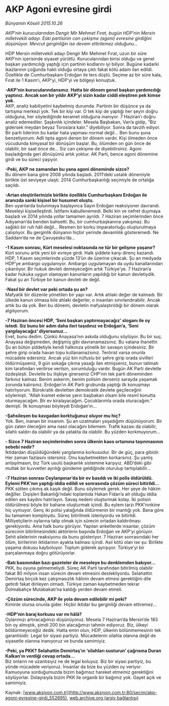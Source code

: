# AKP Agoni evresine girdi

*Bünyamin Köseli 2015.10.26*

<div class="pNewsDetailMainContent ctx_content" itemprop="articleBody">
 <p>
  <em>
   AKP’nin kurucularından Dengir Mir Mehmet Fırat, bugün HDP’nin Mersin milletvekili adayı. Eski partisinin can çekişme (agoni) evresine girdiğini düşünüyor. Mevcut gerginliğin ise devam ettirilemez olduğunu...
  </em>
 </p>
 <p>
  HDP Mersin milletvekili adayı Dengir Mir Mehmet Fırat, uzun bir süre AKP’nin içerisinde siyaset yürüttü. Kurucularından birisi olduğu ve genel başkan yardımcılığı yaptığı için partinin kodlarını iyi biliyor. Bugüne kadarki ikazlarının çoğunda haklı olduğu ortaya çıktı fakat kötü adam ilan edildi. Özellikle de Cumhurbaşkanı Erdoğan ile ters düştü. Seçime az bir süre kala, Fırat ile 1 Kasım’ı, AKP’yi, HDP’yi ve bölgeyi konuştuk.
 </p>
 <p>
  <strong>
   -AKP’nin kurucularındansınız. Hatta bir dönem genel başkan yardımcılığı yaptınız. Ancak son bir yıldır AKP’yi sizin kadar ciddi eleştiren pek kimse yok.
  </strong>
  <br/>
  AKP, analiz kabiliyetini kaybetmiş durumda. Partinin bir düşünce ya da tartışma merkezi yok. Tek bir kişi var. O tek kişi de yaptığı her şeyin doğru olduğuna, her söylediğinde keramet olduğuna inanıyor. 7 Haziran’ı doğru analiz edemediler. Şaşkınlık içindeler. Mesela Başbakan, Van’a gidip, “Biz gidersek meydan beyaz Toroslara kalır.” diyebiliyor. Sonra da tavzih ediyor. Bir parti liderinin bu kadar hata yapması normal değil… Ben bunu şuna benzetiyorum: Adli tıpta agoni denen bir dönem vardır. Kişi ölmeden önce vücudunda kimyasal bir dönüşüm başlar. Bu, ölümden on gün önce de olabilir, bir saat önce de... Siz can çekişme de diyebilirsiniz. Agoni başladığında geri dönüşümü artık yoktur. AK Parti, bence agoni dönemine girdi ve bu süreci yaşıyor.
 </p>
 <p>
  <strong>
   -Peki, AKP ne zamandan bu yana agoni döneminde sizce?
  </strong>
  <br/>
  Bu dönem bana göre 2008 yılında başladı. 2011’deki ustalık dönemiyle birlikte üst seviyeye ulaştı. 2014 Cumhurbaşkanlığı seçimiyle de ortalığa saçıldı.
 </p>
 <p>
  <strong>
   -Artan eleştirilerinizle birlikte özellikle Cumhurbaşkanı Erdoğan ile aranızda sanki kişisel bir husumet oluştu.
  </strong>
  <br/>
  Ben uyarılarda bulunmaya başlayınca Sayın Erdoğan reaksiyoner davrandı. Meseleyi kişiselleştirdi. İstifamı kabullenemedi. Belki kin ve nefret duymaya başladı ve 2014 yılında yollar tamamen ayrıldı. 7 Haziran seçimlerinden önce Adıyaman’da benden bahsetti. Bu, bir cumhurbaşkanına yakışmaz. Bu sağlıklı bir ruh hâli değil… Resmen bir korku imparatorluğu oluşturulmaya çalışılıyor. Bu gerginlik dünyanın hiçbir yerinde devamlılık gösteremedi. Ne Saddam’da ne de Çavuşesku’da…
 </p>
 <p>
  <strong>
   -1 Kasım sonrası, Kürt meselesi noktasında ne tür bir gelişme yaşanır?
  </strong>
  <br/>
  Kürt sorunu artık yeni bir evreye girdi. Halk şiddete karşı direnç kazandı. HDP, 1 Kasım seçimlerinde yüzde 13’ün de üzerine çıkacak. Şu an medyada HDP’ye ambargo uygulanıyor. Ambargo uygulamayan da uydu kanallarından çıkarılıyor. Bir hukuk devleti demeyeceğim artık Türkiye’ye. 7 Haziran’a kadar hukuka uygun olamayan kanunların yapıldığı bir kanun devletiydik. Fakat şu an Türkiye bir kanun devleti de değil.
 </p>
 <p>
  <strong>
   -Nasıl bir devlet var peki ortada şu an?
  </strong>
  <br/>
  Mafyatik bir düzenle yönetilen bir yapı var. Artık ahlaki değer de kalmadı. Bir ülkede kanun olmasa bile ahlaki değerler, o insanları sınırlandırabilir. Ancak artık bu da yok. Ben bu dönemi, devletin mafyalaştırıldığı bir dönem olarak algılıyorum.
 </p>
 <p>
  <strong>
   -7 Haziran öncesi HDP, ‘Seni başkan yaptırmayacağız’ sloganı ile oy istedi. Siz bunu bir adım daha ileri taşıdınız ve Erdoğan’a, ‘Seni yargılayacağız’ diyorsunuz…
  </strong>
  <br/>
  Evet, bunu dedim. Çünkü Anayasa’nın askıda olduğunu söylüyor. Bu bir suç. Anayasa değişmeden, değişmiş gibi davranamazsınız. Bu vatana ihanettir. Şu an bütün şiddetiyle kendi halkınıza yönelik bir savaşın içindesiniz. Bir şehre girip orada havan topu kullanamazsınız. Terörist varsa onunla mücadele edersiniz. Ancak yüz bin nüfuslu bir şehre girip orada sivilleri öldürmüşseniz, 9 gün sokağa çıkma yasağı ilan etmişseniz, bunun talimatı kim tarafından verilirse verilsin, sorumluluğu vardır. Bugün AK Parti devletle özdeşleşti. Devletle bu ilişkiye girerseniz CHP’nin tek parti döneminden farkınız kalmaz. Benim askerim, benim polisim derseniz sarayda yaşamak zorunda kalırsınız. Erdoğan’ın AK Parti grubunda yaptığı ilk konuşmayı hatırlıyorum. Bürokratik devletten demokratik devlete geçileceğini söylemişti. “Allah kısmet ederse yarın başbakan olsam bile resmî konutta oturmayacağım. Bir ev kiralayacağım. Çocuklarımla orada oturacağım.” demişti. İlk konuşması böyleydi Erdoğan’ın…
 </p>
 <p>
  <strong>
   -Şahsileşen bu kavgadan korktuğunuz oluyor mu hiç?
  </strong>
  <br/>
  Yok. Ben, inanan bir insanım. Şu an uzatmaları yaşadığımı düşünüyorum. Bir gün zaten öleceğim ama nasıl olacağını bilemem. Trafik kazası da olabilir, silahlı saldırı da olabilir ya da yatakta da olabilir. Bu yüzden korkmuyorum…
 </p>
 <p>
  <strong>
   - Sizce 7 Haziran seçimlerinden sonra ülkenin kaos ortamına taşınmasının sebebi nedir?
  </strong>
  <br/>
  İktidardan düşüldüğündeki yargılanma korkusudur. Bir de güç, para gibidir. Her zaman fazlasını istersiniz. Onu kaybetmekten korkarsınız. Şu yanlış anlaşılmasın, biz Türk usulü başkanlık sistemine karşıyız. ABD’deki gibi mutlak bir kuvvetler ayrılığı gündeme geldiğinde oturulup tartışılabilir…
 </p>
 <p>
  <strong>
   -7 Haziran sonrası Ceylanpınar’da bir ev basıldı ve iki polis öldürüldü. Eylemi PKK’nın yaptığı iddia edildi ve sonrasında çözüm süreci bitirildi...
  </strong>
  <br/>
  PKK sütten çıkmış ak kaşık değil. Bunu söylemek gerek. Her şeye de hâkim değiller. Dışişleri Bakanlığı’ndaki toplantıda Hakan Fidan’a ait olduğu iddia edilen ses kaydını hatırlayın. Savaş nedeni oluşturmak kolay. İki polisin öldürülmesi böyle bir bahane oluşturmak içindi. Bu eylem tarzı PKK’nınkine hiç uymuyor. Genç iki polisi yatağında öldürmenin bir mantığı yok. Bana göre bu tamamen komploydu. Süreç bitirilmek isteniyordu ve bitirildi. Milliyetçilerin oylarına talip olmak için sürecin ortadan kaldırılması gerekiyordu. Ama halk bunu görüyor. Yapılan anketlerde insanlar, çözüm sürecinin bitirilmesindeki aktörlerin başında Erdoğan ve AKP’yi görüyor. Şehit ailelerinin reaksiyonu da bunu gösteriyor. 7 Haziran sonrasındaki her ölüm, birilerinin iktidarının ayakta kalması içindi. Asıl kötü olan ise şu: Birlikte yaşama dokusu kayboluyor. Toplum giderek ayrışıyor. Türkiye’yi bir parçalanmaya doğru götürüyorlar.
 </p>
 <p>
  <strong>
   -Batı basınından bazı gazeteler de meseleye bu denklemden bakıyor…
  </strong>
  <br/>
  PKK, bu oyuna gelmemeliydi. Süreç AK Parti tarafından bitirilmiş olabilir fakat 80 milyon insan sürecin devam etmesini destekliyordu. Selahattin Demirtaş birçok kez çatışmasızlık hâlinin devam etmesi gerektiğini dile getirdi fakat dinleyen olmadı. Türkiye zaman kaybetmeden tekrar Dolmabahçe Mutabakatı’na kaldığı yerden devam etmeli.
 </p>
 <p>
  <strong>
   -Çözüm sürecinde, AKP ile yola devam edilebilir mi peki?
  </strong>
  <br/>
  Kiminle olursa onunla gider. Hiçbir iktidar bu gerginliği devam ettiremez…
 </p>
 <p>
  <strong>
   -HDP’nin baraj korkusu var mı hâlâ?
  </strong>
  <br/>
  Oylarımızı artıracağımızı düşünüyoruz. Mesela 7 Haziran’da Mersin’de 183 bin oy almıştık, şimdi 200 bin alacağımızı tahmin ediyoruz. Biz, ülkeyi böldürmeyeceğiz dedik. Hatta emin olun, HDP, ülkenin bölünmemesinin tek garantisidir. Legal bir siyasi partiyiz. Mücadelenin silahla olanına değil de siyasetle olanına inanıyoruz ve bunda samimiyiz.
 </p>
 <p>
  <strong>
   -Peki, ya PKK? Selahattin Demirtaş’ın ‘silahları susturun’ çağrısına Duran Kalkan’ın verdiği cevap ortada…
  </strong>
  <br/>
  Biz onların ne uzantısıyız ne de legal koluyuz. Biz bir siyasi partiyiz, bu yönde mücadele veriyoruz. İnsanlar da bize bu yüzden oy veriyor. Kamuoyuna sorduğumuzda bizim bağımsız hareket etmemiz gerektiğini söylüyorlar. Dolayısıyla bizim PKK ile organik bir bağımız yok. Gayet açık ve samimiyiz.
 </p>
</div>


Kaynak: [www.aksiyon.com.tr](http://www.aksiyon.com.tr:80/secim/akp-agoni-evresine-girdi_552695), [web.archive.org (arşiv bağlantısı)](http://web.archive.org/web/20151030014829/http://www.aksiyon.com.tr:80/secim/akp-agoni-evresine-girdi_552695)
